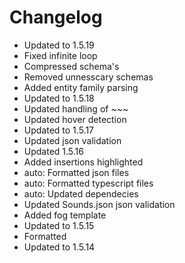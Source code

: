 # Changelog 
- Updated to 1.5.19
- Fixed infinite loop
- Compressed schema's
- Removed unnesscary schemas
- Added entity family parsing
- Updated to 1.5.18
- Updated handling of ~~~
- Updated hover detection
- Updated to 1.5.17
- Updated json validation
- Updated 1.5.16
- Added insertions highlighted
- auto: Formatted json files
- auto: Formatted typescript files
- auto: Updated dependecies
- Updated Sounds.json json validation
- Added fog template
- Updated to 1.5.15
- Formatted
- Updated to 1.5.14